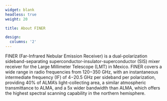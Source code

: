 ```yaml
---
widget: blank
headless: true
weight: 20

title: About FINER

design:
  columns: '2'
---
```


FINER (Far-Infrared Nebular Emission Receiver) is a dual-polarization sideband-separating superconductor-insulator-superconductor (SIS) mixer receiver for the Large Millimeter Telescope (LMT) in Mexico. FINER covers a wide range in radio frequencies from 120−350 GHz, with an instantaneous intermediate frequency (IF) of 4−20.5 GHz per sideband per polarization, providing 40% of ALMAʼs light-collecting area, a similar atmospheric transmittance to ALMA, and a 5x wider bandwidth than ALMA, which offers the highest spectral scanning capability in the northern hemisphere.

